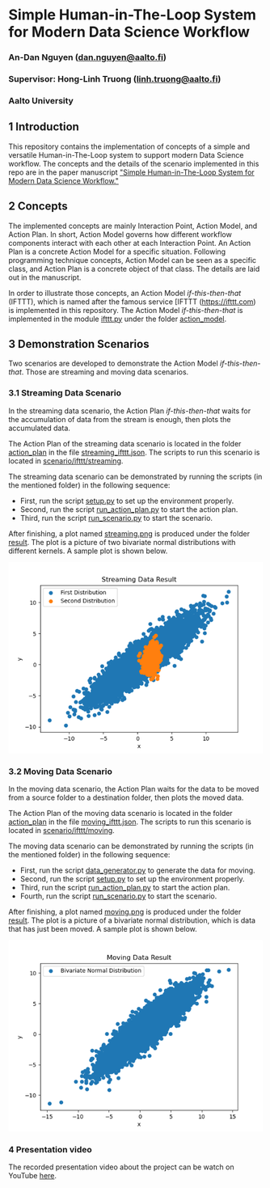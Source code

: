 # Simple Human-in-The-Loop System for Modern Data Science Workflow
### An-Dan Nguyen (dan.nguyen@aalto.fi)
### Supervisor: Hong-Linh Truong (linh.truong@aalto.fi)
### Aalto University
## 1 Introduction
This repository contains the implementation of concepts of a simple and
versatile Human-in-The-Loop system to support modern Data Science workflow.
The concepts and the details of the scenario implemented in this repo are in
the paper manuscript
["Simple Human-in-The-Loop System for Modern Data Science Workflow."](./manuscript/human_in_the_loop_data_science_process_draft.pdf)

## 2 Concepts
The implemented concepts are mainly Interaction Point, Action Model, and Action Plan.
In short, Action Model governs how different workflow components interact with
each other at each Interaction Point. An Action Plan is a concrete Action Model
for a specific situation. Following programming technique concepts, Action Model
can be seen as a specific class, and Action Plan is a concrete object of that class.
The details are laid out in the manuscript.

In order to illustrate those concepts, an Action Model *if-this-then-that* (IFTTT),
which is named after the famous service [IFTTT (https://ifttt.com) is implemented
in this repository. The Action Model *if-this-then-that* is implemented in the
module [ifttt.py](./action_model/ifttt.py) under the folder [action_model](./action_model).

## 3 Demonstration Scenarios
Two scenarios are developed to demonstrate the Action Model *if-this-then-that*.
Those are streaming and moving data scenarios.
### 3.1 Streaming Data Scenario
In the streaming data scenario, the Action Plan *if-this-then-that* waits for
the accumulation of data from the stream is enough, then plots the accumulated data.

The Action Plan of the streaming data scenario is located in the folder
[action_plan](./action_plan) in the file [streaming_ifttt.json](./action_plan/streaming_ifttt.json).
The scripts to run this scenario is located in [scenario/ifttt/streaming](./scenario/ifttt/streaming).

The streaming data scenario can be demonstrated by running the scripts
(in the mentioned folder) in the following sequence:
- First, run the script [setup.py](./scenario/ifttt/streaming/setup.py) 
to set up the environment properly.
- Second, run the script [run_action_plan.py](./scenario/ifttt/streaming/run_action_plan.py)
to start the action plan.
- Third, run the script [run_scenario.py](./scenario/ifttt/streaming/run_scenario.py)
to start the scenario.

After finishing, a plot named [streaming.png](./result/streaming.png) is produced
under the folder [result](./result). The plot is a picture of two bivariate normal
distributions with different kernels. A sample plot is shown below.

![streaming.png](./result/streaming.png)

### 3.2 Moving Data Scenario
In the moving data scenario, the Action Plan waits for the data to be moved from a
source folder to a destination folder, then plots the moved data.

The Action Plan of the moving data scenario is located in the folder
[action_plan](./action_plan) in the file [moving_ifttt.json](./action_plan/moving_ifttt.json).
The scripts to run this scenario is located in [scenario/ifttt/moving](./scenario/ifttt/moving).

The moving data scenario can be demonstrated by running the scripts
(in the mentioned folder) in the following sequence:
- First, run the script [data_generator.py](./scenario/ifttt/moving/data_generator.py)
to generate the data for moving.
- Second, run the script [setup.py](./scenario/ifttt/moving/setup.py)
to set up the environment properly.
- Third, run the script [run_action_plan.py](./scenario/ifttt/moving/run_action_plan.py)
to start the action plan.
- Fourth, run the script [run_scenario.py](./scenario/ifttt/moving/run_scenario.py)
to start the scenario.

After finishing, a plot named [moving.png](./result/moving.png) is produced under
the folder [result](./result). The plot is a picture of a bivariate normal distribution,
which is data that has just been moved. A sample plot is shown below.

![moving.png](./result/moving.png)

### 4 Presentation video
The recorded presentation video about the project can be watch on YouTube [here](https://www.youtube.com/watch?v=vKkC49R64Jg). 